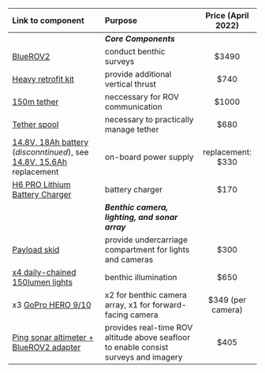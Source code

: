 |Link to component|Purpose|Price (April 2022)|
|:---|:---|:---:|
||***Core Components***||
|[BlueROV2](https://bluerobotics.com/store/rov/bluerov2/)|conduct benthic surveys|$3490|
|[Heavy retrofit kit](https://bluerobotics.com/store/rov/bluerov2-upgrade-kits/brov2-heavy-retrofit-r1-rp/)|provide additional vertical thrust|$740|
|[150m tether](https://bluerobotics.com/store/cables-connectors/cables/fathom-rov-tether-rov-ready/)|neccessary for ROV communication|$1000|
|[Tether spool](https://bluerobotics.com/store/cables-connectors/cables/fathom-rov-tether-rov-ready/)|necessary to practically manage tether|$680|
|[14.8V, 18Ah battery](https://bluerobotics.com/store/comm-control-power/powersupplies-batteries/battery-li-4s-18ah-r3/) (*disconntinued*), see [14.8V, 15.6Ah](https://bluerobotics.com/store/comm-control-power/powersupplies-batteries/battery-li-4s-15-6ah/) replacement|on-board power supply|replacement: $330|
|[H6 PRO Lithium Battery Charger](https://bluerobotics.com/store/comm-control-power/powersupplies-batteries/battery-charger-h6pro-r1/)|battery charger|$170|
||***Benthic camera, lighting, and sonar array***||
|[Payload skid](https://bluerobotics.com/store/rov/bluerov2-accessories/brov-payload-skid/)|provide undercarriage compartment for lights and cameras|$300|
|[x4 daily-chained 150lumen lights](https://bluerobotics.com/store/thrusters/lights/lumen-sets-r2-rp/)|benthic illumination|$650|
|x3 [GoPro HERO 9/10](https://gopro.com/en/us/shop/cameras/hero10-black/CHDHX-101-master.html?option-id=CHDHX-101-master)|x2 for benthic camera array, x1 for forward-facing camera|$349 (per camera)|
|[Ping sonar altimeter + BlueROV2 adapter](https://bluerobotics.com/store/cables-connectors/cables/fathom-rov-tether-rov-ready/)|provides real-time ROV altitude above seafloor to enable consist surveys and imagery|$405|
